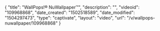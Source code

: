 {
    "title": "WallPops!&reg; NuWallpaper&trade;",
    "description": "",
    "videoid": "109968868",
    "date_created": "1502518589",
    "date_modified": "1504297473",
    "type": "captivate",
    "layout": "video",
    "url": "\/v\/wallpops-nuwallpaper\/109968868"
}